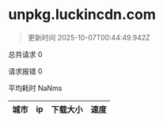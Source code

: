 
  # unpkg.luckincdn.com

  > 更新时间 2025-10-07T00:44:49.942Z
  
  总共请求 0

  请求报错 0

  平均耗时 NaNms

|城市|ip|下载大小|速度|
|-----|----------|---|---|

  